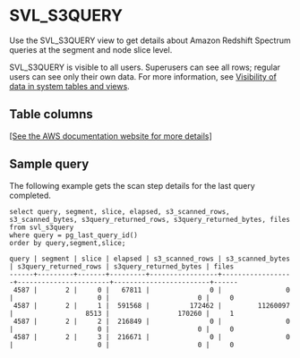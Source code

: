 # SVL\_S3QUERY<a name="r_SVL_S3QUERY"></a>

Use the SVL\_S3QUERY view to get details about Amazon Redshift Spectrum queries at the segment and node slice level\.

SVL\_S3QUERY is visible to all users\. Superusers can see all rows; regular users can see only their own data\. For more information, see [Visibility of data in system tables and views](c_visibility-of-data.md)\.

## Table columns<a name="r_SVL_S3QUERY-table-columns"></a>

[\[See the AWS documentation website for more details\]](http://docs.aws.amazon.com/redshift/latest/dg/r_SVL_S3QUERY.html)

## Sample query<a name="r_SVL_S3QUERY-sample-query"></a>

The following example gets the scan step details for the last query completed\.

```
select query, segment, slice, elapsed, s3_scanned_rows, s3_scanned_bytes, s3query_returned_rows, s3query_returned_bytes, files 
from svl_s3query 
where query = pg_last_query_id() 
order by query,segment,slice;
```

```
query | segment | slice | elapsed | s3_scanned_rows | s3_scanned_bytes | s3query_returned_rows | s3query_returned_bytes | files
------+---------+-------+---------+-----------------+------------------+-----------------------+------------------------+------
 4587 |       2 |     0 |   67811 |               0 |                0 |                     0 |                      0 |     0
 4587 |       2 |     1 |  591568 |          172462 |         11260097 |                  8513 |                 170260 |     1
 4587 |       2 |     2 |  216849 |               0 |                0 |                     0 |                      0 |     0
 4587 |       2 |     3 |  216671 |               0 |                0 |                     0 |                      0 |     0
```